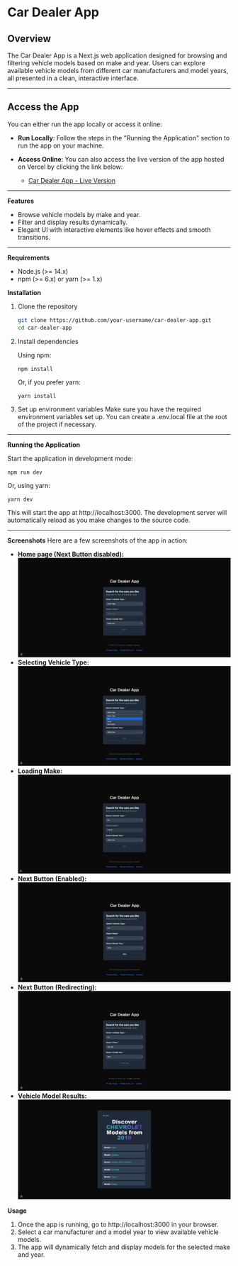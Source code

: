 # Car Dealer App

## Overview

The Car Dealer App is a Next.js web application designed for browsing and filtering vehicle models based on make and year. Users can explore available vehicle models from different car manufacturers and model years, all presented in a clean, interactive interface.

---

## Access the App

You can either run the app locally or access it online:

- **Run Locally**: Follow the steps in the "Running the Application" section to run the app on your machine.
- **Access Online**: You can also access the live version of the app hosted on Vercel by clicking the link below:

  - [Car Dealer App - Live Version](https://car-dealer-beta.vercel.app)

---

**Features**

- Browse vehicle models by make and year.
- Filter and display results dynamically.
- Elegant UI with interactive elements like hover effects and smooth transitions.

---

**Requirements**

- Node.js (>= 14.x)
- npm (>= 6.x) or yarn (>= 1.x)

**Installation**

1. Clone the repository

   ```bash
   git clone https://github.com/your-username/car-dealer-app.git
   cd car-dealer-app
   ```

2. Install dependencies

   Using npm:

   ```
   npm install
   ```

   Or, if you prefer yarn:

   ````
   yarn install
   ````

3. Set up environment variables
   Make sure you have the required environment variables set up. You can create a .env.local file at the root of the project if necessary.

---

**Running the Application**

Start the application in development mode:

```
npm run dev
```

Or, using yarn:

```
yarn dev
```

This will start the app at http://localhost:3000. The development
server will automatically reload as you make changes to the source code.

---

**Screenshots**
Here are a few screenshots of the app in action:

- **Home page (Next Button disabled):** ![Home page](./app_screenshots/home.png)
- **Selecting Vehicle Type:** ![Selecting Vehicle Type](./app_screenshots/selecting_type.png)
- **Loading Make:** ![Loading Make](./app_screenshots/loading_make.png)
- **Next Button (Enabled):** ![Next Button Enabled](./app_screenshots/next_button_enabled.png)
- **Next Button (Redirecting):** ![Next Button Redirecting](./app_screenshots/next_button_redirecting.png)
- **Vehicle Model Results:** ![Vehicle Model Results](./app_screenshots/results_page.png)

**Usage**

1. Once the app is running, go to http://localhost:3000 in your browser.
2. Select a car manufacturer and a model year to view available vehicle models.
3. The app will dynamically fetch and display models for the selected make and year.
